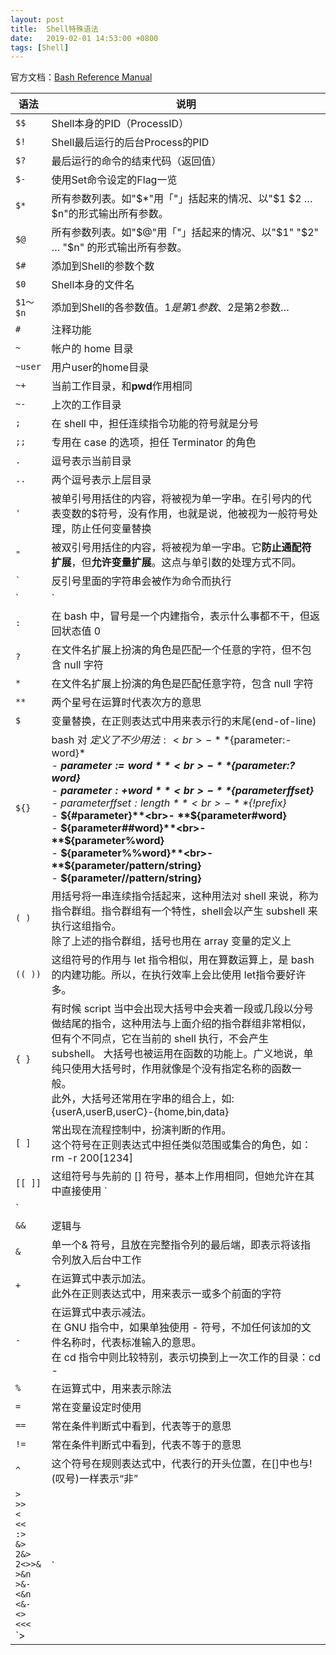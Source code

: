 ```yaml
---
layout: post
title:  Shell特殊语法
date:   2019-02-01 14:53:00 +0800
tags: [Shell]
---
```


官方文档：[Bash Reference Manual](https://www.gnu.org/software/bash/manual/html_node/index.html)

语法 | 说明
-- | --
`$$` | Shell本身的PID（ProcessID）
`$!` | Shell最后运行的后台Process的PID
`$?` | 最后运行的命令的结束代码（返回值）
`$-` | 使用Set命令设定的Flag一览
`$*` | 所有参数列表。如"$*"用「"」括起来的情况、以"$1 $2 … $n"的形式输出所有参数。
`$@` | 所有参数列表。如"$@"用「"」括起来的情况、以"$1" "$2" … "$n" 的形式输出所有参数。
`$#` | 添加到Shell的参数个数
`$0` | Shell本身的文件名
`$1～$n` | 添加到Shell的各参数值。$1是第1参数、$2是第2参数…
`#` | 注释功能
`~` | 帐户的 home 目录
`~user` | 用户user的home目录
`~+` | 当前工作目录，和**pwd**作用相同
`~-` | 上次的工作目录
`;` | 在 shell 中，担任连续指令功能的符号就是分号
`;;` | 专用在 case 的选项，担任 Terminator 的角色
`.` | 逗号表示当前目录
`..` | 两个逗号表示上层目录
`'` | 被单引号用括住的内容，将被视为单一字串。在引号内的代表变数的$符号，没有作用，也就是说，他被视为一般符号处理，防止任何变量替换
`"` | 被双引号用括住的内容，将被视为单一字串。它**防止通配符扩展**，但**允许变量扩展**。这点与单引数的处理方式不同。
`` ` `` | 反引号里面的字符串会被作为命令而执行
`|` | 管道
`:` | 在 bash 中，冒号是一个内建指令，表示什么事都不干，但返回状态值 0
`?` | 在文件名扩展上扮演的角色是匹配一个任意的字符，但不包含 null 字符
`*` | 在文件名扩展上扮演的角色是匹配任意字符，包含 null 字符
`**` | 两个星号在运算时代表次方的意思
`$` | 变量替换，在正则表达式中用来表示行的末尾(end-of-line)
`${}` | bash 对 ${} 定义了不少用法: <br>- **${parameter:-word}**<br>- **${parameter:=word}**<br>- **${parameter:?word}**<br>- **${parameter:+word}**<br>- **${parameterffset}**<br>- **${parameterffset:length}**<br>- **${!prefix*}**<br>- **${#parameter}**<br>- **${parameter#word}**<br>- **${parameter##word}**<br>- **${parameter%word}**<br>- **${parameter%%word}**<br>- **${parameter/pattern/string}**<br>- **${parameter//pattern/string}**
`( )` | 用括号将一串连续指令括起来，这种用法对 shell 来说，称为指令群组。指令群组有一个特性，shell会以产生 subshell 来执行这组指令。<br>除了上述的指令群组，括号也用在 array 变量的定义上
`(( ))` | 这组符号的作用与 let 指令相似，用在算数运算上，是 bash 的内建功能。所以，在执行效率上会比使用 let指令要好许多。
`{ }` | 有时候 script 当中会出现大括号中会夹着一段或几段以分号做结尾的指令，这种用法与上面介绍的指令群组非常相似，但有个不同点，它在当前的 shell 执行，不会产生 subshell。 大括号也被运用在函数的功能上。广义地说，单纯只使用大括号时，作用就像是个没有指定名称的函数一般。<br>此外，大括号还常用在字串的组合上，如: {userA,userB,userC}-{home,bin,data}
`[ ]` | 常出现在流程控制中，扮演判断的作用。<br>这个符号在正则表达式中担任类似范围或集合的角色，如：rm -r 200[1234] 
`[[ ]]` | 这组符号与先前的 [] 符号，基本上作用相同，但她允许在其中直接使用 `||` 与 `&&` 逻辑等符号。
`||` | 逻辑或
`&&` | 逻辑与
`&` | 单一个& 符号，且放在完整指令列的最后端，即表示将该指令列放入后台中工作
`+` | 在运算式中表示加法。<br>此外在正则表达式中，用来表示一或多个前面的字符
`-` | 在运算式中表示减法。<br>在 GNU 指令中，如果单独使用 - 符号，不加任何该加的文件名称时，代表标准输入的意思。<br>在 cd 指令中则比较特别，表示切换到上一次工作的目录：cd -
`%` | 在运算式中，用来表示除法
`=` | 常在变量设定时使用
`==` | 常在条件判断式中看到，代表等于的意思
`!=` | 常在条件判断式中看到，代表不等于的意思
`^` | 这个符号在规则表达式中，代表行的开头位置，在[]中也与!(叹号)一样表示“非” 
`>`<br>`>>`<br>`<`<br>`<<`<br>`:>`<br>`&>`<br>`2&>`<br>`2<>>&`<br>`>&n`<br>`>&-`<br>`<&n`<br>`<&-`<br>`<>`<br>`<<<`<br>`>|`<br> | 参见：[Shell重定向详解](/2019/02/01/shell-redirection.html)
